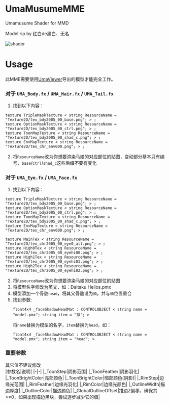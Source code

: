 # UmaMusumeMME
Umamusume Shader for MMD

Model rip by 红白de黑白、无名

![shader](https://github.com/croakfang/UmaMusumeMME/assets/32562737/508479a2-44d5-4fbf-9633-a4835d6a7d5b)

# Usage
此MME需要使用[UmaViewer](https://github.com/katboi01/UmaViewer)导出的模型才能完全工作。  

### 对于 `UMA_Body.fx` / `UMA_Hair.fx` / `UMA_Tail.fx`
1. 找到以下内容：
```
texture TripleMaskTexture < string ResourceName = "Texture2D/tex_bdy2005_00_base.png"; > ;
texture OptionMaskTexture < string ResourceName = "Texture2D/tex_bdy2005_00_ctrl.png"; > ;
texture ToonMapTexture < string ResourceName = "Texture2D/tex_bdy2005_00_shad_c.png"; > ;
texture EnvMapTexture < string ResourceName = "Texture2D/tex_chr_env000.png"; > ;
```  
2. 将`ResourceName`改为你想要渲染马娘的对应部位的贴图，变动部分基本只有编号，`base`/`ctrl`/`shad_c`这些后缀不要有变化  

### 对于 `UMA_Eye.fx` / `UMA_Face.fx`
1. 找到以下内容：
```
texture TripleMaskTexture < string ResourceName = "Texture2D/tex_bdy2005_00_base.png"; > ;
texture OptionMaskTexture < string ResourceName = "Texture2D/tex_bdy2005_00_ctrl.png"; > ;
texture ToonMapTexture < string ResourceName = "Texture2D/tex_bdy2005_00_shad_c.png"; > ;
texture EnvMapTexture < string ResourceName = "Texture2D/tex_chr_env000.png"; > ;

texture MainTex < string ResourceName = "Texture2D/tex_chr2005_00_eye0_all.png"; > ;
texture High0Tex < string ResourceName = "Texture2D/tex_chr2005_00_eyehi00.png"; > ;
texture High1Tex < string ResourceName = "Texture2D/tex_chr2005_00_eyehi01.png"; > ;
texture High2Tex < string ResourceName = "Texture2D/tex_chr2005_00_eyehi02.png"; > ;
```
2. 将`ResourceName`改为你想要渲染马娘的对应部位的贴图
3. 将模型名字修改为英文，如：Daitaku Helios.pmx
4. 模型添加一个骨骼`head`，将其父骨骼设为`頭`，并与`頭`位置重合
5. 找到参数:  
   ```
   float4x4 _faceShadowHeadMat : CONTROLOBJECT < string name = "model.pmx"; string item = "摢"; >
   ```  
   将`name`替换为模型的名字，`item`替换为`head`，如：  
   ```
   float4x4 _faceShadowHeadMat : CONTROLOBJECT < string name = "model.pmx"; string item = "head"; >
   ```
### 重要参数  
其它值不建议修改  
|参数名|说明|
|-|-|
|_ToonStep|阴影范围|
|_ToonFeather|阴影羽化|
|_ToonBrightColor|亮部颜色|
|_ToonBrightColor|暗部颜色(阴影)|
|_RimStep|边缘光范围|
|_RimFeather|边缘光羽化|
|_RimColor|边缘光颜色|
|_OutlineWidth|描边厚度|
|_OutlineColor|描边颜色|
|_GlobalOutlineOffset|描边Z偏移，确保其<=0，如果出现描边黑块，尝试逐步减少它的值|

